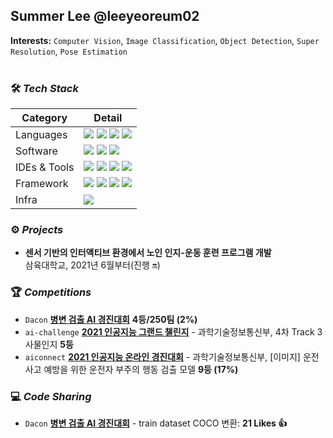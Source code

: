 ## Summer Lee @leeyeoreum02

**Interests:** `Computer Vision`, `Image Classification`, `Object Detection`, `Super Resolution`, `Pose Estimation`
<br><br>

### 🛠 ***Tech Stack***
|Category|Detail|
|---|------|
|Languages|![](https://img.shields.io/badge/Python-3776AB?style-flat&logo=python&logoColor=yellow) ![](http://img.shields.io/badge/C-A8B9CC?style-flat-A8B9CC&logo=c&logoColor=ffffff) ![](http://img.shields.io/badge/JavaScript-F7DF1E?style-flat-F7DF1E&logo=JavaScript&logoColor=ffffff) ![](https://img.shields.io/badge/Markdown-000000?style-flat-000000&logo=markdown)|
|Software|![](https://img.shields.io/badge/Windows-0078D6?style-flat-0078D6&logo=Windows&logoColor=black) ![](https://img.shields.io/badge/Linux-FCC624?style-flat-FCC624&logo=linux&logoColor=black) ![](https://img.shields.io/badge/Ubuntu-E95420?style-flat-E95420&logo=ubuntu&logoColor=white)|
|IDEs & Tools|![](http://img.shields.io/badge/VS%20Code-007ACC?style-flat-007ACC&logo=visual-studio-code&logoColor=ffff) ![](https://img.shields.io/badge/GitHub-100000?style-flat-100000&logo=github&logoColor=white) ![](https://img.shields.io/badge/Colab-00b56a.svg?style-flat-00b56a&logo=google-colab&logoColor=white) ![](https://img.shields.io/badge/Jupyter%20-%23F37626.svg?style-flat-%23F37626&logo=Jupyter&logoColor=white)|
|Framework|![](https://img.shields.io/badge/Pytorch-EE4C2C.svg?style-flat-EE4C2C&logo=Pytorch&logoColor=white) ![](https://img.shields.io/badge/Pytorch%20Lightning-792EE5.svg?style-flat-792EE5&logo=Pytorch-Lightning&logoColor=white) ![](https://img.shields.io/badge/Tensorflow-FF6F00.svg?style-flat-FF6F00&logo=Tensorflow&logoColor=white) ![](https://img.shields.io/badge/React%20Native-61DAFB.svg?style-flat-61DAFB&logo=React&logoColor=white)|
|Infra|![](https://img.shields.io/badge/Docker-2496ED.svg?style-flat-2496ED&logo=Docker&logoColor=white)|

### ⚙ ***Projects***
- **센서 기반의 인터액티브 환경에서 노인 인지-운동 훈련 프로그램 개발**<br> 삼육대학교, 2021년 6월부터(진행 🔛)

### 🏆 ***Competitions***
- `Dacon` **[병변 검출 AI 경진대회](https://dacon.io/competitions/official/235855/overview/description)** **4등/250팀 (2%)**
- `ai-challenge` **[2021 인공지능 그랜드 챌린지](https://www.ai-challenge.or.kr/#none)** - 과학기술정보통신부, 4차 Track 3 사물인지 **5등**
- `aiconnect` **[2021 인공지능 온라인 경진대회](https://www.aiconnect.kr/main/competition/detail/194/competitionInfo)** - 과학기술정보통신부, [이미지] 운전 사고 예방을 위한 운전자 부주의 행동 검출 모델 **9등 (17%)**

### 💻 ***Code Sharing***
- `Dacon` **[병변 검출 AI 경진대회](https://dacon.io/competitions/official/235855/overview/description)** - train dataset COCO 변환: **21 Likes 👍**